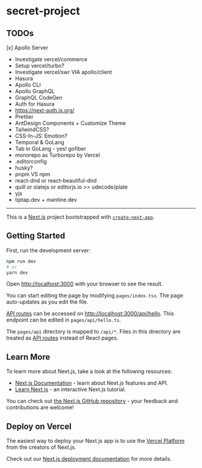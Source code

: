 # secret-project

## TODOs

[x] Apollo Server

- Investigate vercel/commerce
- Setup vercel/turbo?
- Investigate vercel/swr VIA apollo/client
- Hasura
- Apollo CLI
- Apollo GraphQL
- GraphQL CodeGen
- Auth for Hasura
- https://next-auth.js.org/
- Prettier
- AntDesign Components + Customize Theme
- TailwindCSS?
- CSS-In-JS: Emotion?
- Temporal & GoLang
- Tab in GoLang - yes! gofiber
- monorepo as Turborepo by Vercel
- .editorconfig
- husky?
- pnpm VS npm
- react-dnd or react-beautiful-dnd
- quill or slatejs or editorjs.io >> udecode/plate
- yjs
- tiptap.dev + mantine.dev

---

This is a [Next.js](https://nextjs.org/) project bootstrapped with [`create-next-app`](https://github.com/vercel/next.js/tree/canary/packages/create-next-app).

## Getting Started

First, run the development server:

```bash
npm run dev
# or
yarn dev
```

Open [http://localhost:3000](http://localhost:3000) with your browser to see the result.

You can start editing the page by modifying `pages/index.tsx`. The page auto-updates as you edit the file.

[API routes](https://nextjs.org/docs/api-routes/introduction) can be accessed on [http://localhost:3000/api/hello](http://localhost:3000/api/hello). This endpoint can be edited in `pages/api/hello.ts`.

The `pages/api` directory is mapped to `/api/*`. Files in this directory are treated as [API routes](https://nextjs.org/docs/api-routes/introduction) instead of React pages.

## Learn More

To learn more about Next.js, take a look at the following resources:

- [Next.js Documentation](https://nextjs.org/docs) - learn about Next.js features and API.
- [Learn Next.js](https://nextjs.org/learn) - an interactive Next.js tutorial.

You can check out [the Next.js GitHub repository](https://github.com/vercel/next.js/) - your feedback and contributions are welcome!

## Deploy on Vercel

The easiest way to deploy your Next.js app is to use the [Vercel Platform](https://vercel.com/new?utm_medium=default-template&filter=next.js&utm_source=create-next-app&utm_campaign=create-next-app-readme) from the creators of Next.js.

Check out our [Next.js deployment documentation](https://nextjs.org/docs/deployment) for more details.
